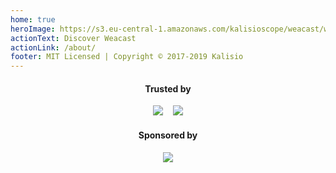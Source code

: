 ```yaml
---
home: true
heroImage: https://s3.eu-central-1.amazonaws.com/kalisioscope/weacast/weacast-icon-256x256.png
actionText: Discover Weacast
actionLink: /about/
footer: MIT Licensed | Copyright © 2017-2019 Kalisio
---
```


<center>
  <h4>Trusted by</h4>
  <a href="https://www.airbus.com/"><img src="https://s3.eu-central-1.amazonaws.com/kalisioscope/assets/logos/airbus.png"></a>
  &nbsp;&nbsp;
  <a href="https://www.irsn.fr/"><img src="https://s3.eu-central-1.amazonaws.com/kalisioscope/assets/logos/irsn.png"></a>
  <h4>Sponsored by</h4>
  <a href="https://kalisio.com"><img src="https://s3.eu-central-1.amazonaws.com/kalisioscope/kalisio/kalisio-logo-black-256x84.png"></a>
</center>
